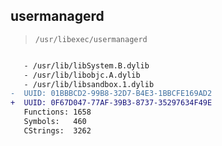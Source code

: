 ## usermanagerd

> `/usr/libexec/usermanagerd`

```diff

   - /usr/lib/libSystem.B.dylib
   - /usr/lib/libobjc.A.dylib
   - /usr/lib/libsandbox.1.dylib
-  UUID: 01BBBCD2-99B8-32D7-B4E3-1BBCFE169AD2
+  UUID: 0F67D047-77AF-39B3-8737-35297634F49E
   Functions: 1658
   Symbols:   460
   CStrings:  3262

```
